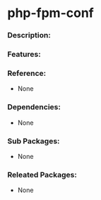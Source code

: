 # php-fpm-conf

### Description:

### Features:

### Reference:
* None

### Dependencies:
* None

### Sub Packages:
* None

### Releated Packages:
* None
